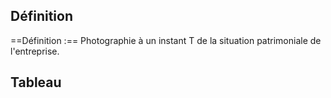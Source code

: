 ## Définition
==Définition :== Photographie à un instant T de la situation patrimoniale de l'entreprise.
## Tableau
